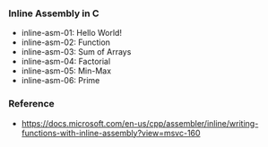 ### Inline Assembly in C
- inline-asm-01: Hello World!
- inline-asm-02: Function
- inline-asm-03: Sum of Arrays
- inline-asm-04: Factorial
- inline-asm-05: Min-Max
- inline-asm-06: Prime

### Reference
- https://docs.microsoft.com/en-us/cpp/assembler/inline/writing-functions-with-inline-assembly?view=msvc-160